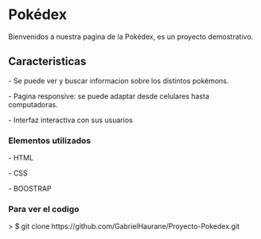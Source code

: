 

 <h1> Pokédex </h1>
<p>
Bienvenidos a nuestra pagina de la Pokédex, es un proyecto demostrativo.
</p>
<h2> Caracteristicas </h2>
<p>- Se puede ver y buscar informacion sobre los distintos pokémons.</p>
<p>- Pagina responsive: se puede adaptar desde celulares hasta computadoras.</p>
<p>- Interfaz interactiva con sus usuarios</p>
<h3>Elementos utilizados</h3> 
<p>- HTML </p>
 <p>- CSS</p>
<p>- BOOSTRAP</p>
<h3>Para ver el codigo</h3> 
> $ git clone https://github.com/GabrielHaurane/Proyecto-Pokedex.git




[def]: /img/pokeball.png
